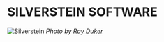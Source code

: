 # SILVERSTEIN SOFTWARE

![Silverstein](https://instagram.fham2-1.fna.fbcdn.net/v/t51.2885-15/286764518_1103886943897247_3078947809058555086_n.jpg?stp=dst-jpg_e35&_nc_ht=instagram.fham2-1.fna.fbcdn.net&_nc_cat=111&_nc_ohc=uSj_AiW6LPUAX8eaPLU&edm=ALQROFkBAAAA&ccb=7-5&ig_cache_key=MjkxOTMxOTIwNTMzOTY5OTkzNQ%3D%3D.2-ccb7-5&oh=00_AfBsmSN3bxmdF7vYiB97rXgwpZgJQoB8OtCkqVbidxZd8A&oe=638F5B5B&_nc_sid=30a2ef)
_Photo by [Ray Duker](https://www.instagram.com/rayduker/)_
